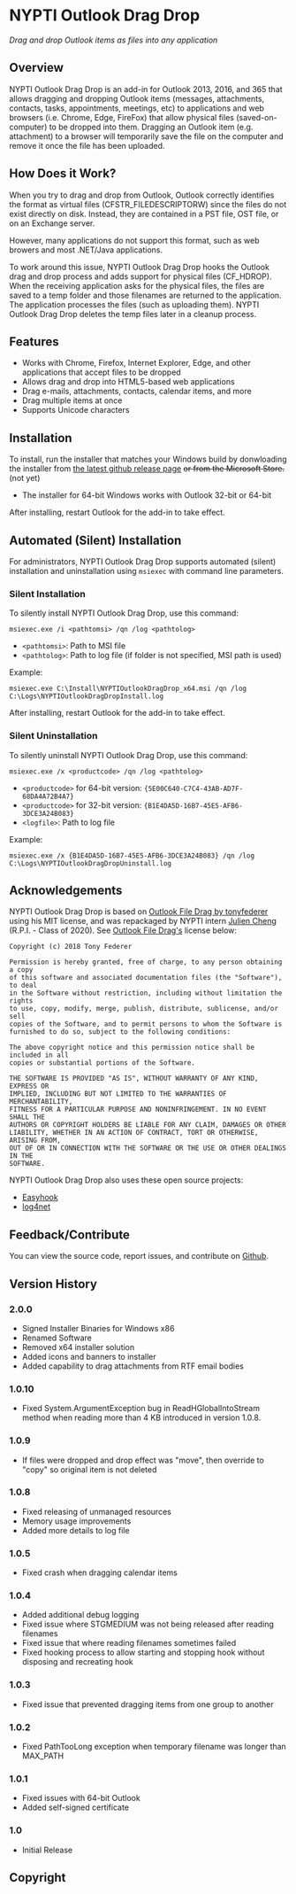 ﻿# NYPTI Outlook Drag Drop

*Drag and drop Outlook items as files into any application*

## Overview

NYPTI Outlook Drag Drop is an add-in for Outlook 2013, 2016, and 365 that allows dragging and dropping Outlook items (messages, attachments, contacts, tasks, appointments, meetings, etc) to applications and web browsers (i.e. Chrome, Edge, FireFox) that allow physical files (saved-on-computer) to be dropped into them. Dragging an Outlook item (e.g. attachment) to a browser will temporarily save the file on the computer and remove it once the file has been uploaded.

## How Does it Work?

When you try to drag and drop from Outlook, Outlook correctly identifies the
format as virtual files (CFSTR_FILEDESCRIPTORW) since the files do not exist
directly on disk.  Instead, they are contained in a PST file, OST file, or on
an Exchange server.

However, many applications do not support this format, such as web browers and
most .NET/Java applications.

To work around this issue, NYPTI Outlook Drag Drop hooks the Outlook drag and drop
process and adds support for physical files (CF_HDROP).  When the receiving
application asks for the physical files, the files are saved to a temp folder
and those filenames are returned to the application.  The application processes
the files (such as uploading them).  NYPTI Outlook Drag Drop deletes the temp files
later in a cleanup process.

## Features

- Works with Chrome, Firefox, Internet Explorer, Edge, and other applications that accept files to be dropped
- Allows drag and drop into HTML5-based web applications
- Drag e-mails, attachments, contacts, calendar items, and more
- Drag multiple items at once
- Supports Unicode characters

## Installation

To install, run the installer that matches your Windows build by donwloading the installer from [the latest github release page](https://github.com/NYPTI/Drag-Drop/releases/latest) ~~or from the Microsoft Store.~~ (not yet)

- The installer for 64-bit Windows works with Outlook 32-bit or 64-bit

After installing, restart Outlook for the add-in to take effect.

## Automated (Silent) Installation

For administrators, NYPTI Outlook Drag Drop supports automated (silent) installation and uninstallation using `msiexec` with command line parameters.

### Silent Installation

To silently install NYPTI Outlook Drag Drop, use this command:

`msiexec.exe /i <pathtomsi> /qn /log <pathtolog>`

- `<pathtomsi>`: Path to MSI file
- `<pathtolog>`: Path to log file (if folder is not specified, MSI path is used)

Example:

`msiexec.exe C:\Install\NYPTIOutlookDragDrop_x64.msi /qn /log C:\Logs\NYPTIOutlookDragDropInstall.log`

After installing, restart Outlook for the add-in to take effect.

### Silent Uninstallation

To silently uninstall NYPTI Outlook Drag Drop, use this command:

`msiexec.exe /x <productcode> /qn /log <pathtolog>`

- `<productcode>` for 64-bit version: `{5E00C640-C7C4-43AB-AD7F-68DA4A72B4A7}`
- `<productcode>` for 32-bit version: `{B1E4DA5D-16B7-45E5-AFB6-3DCE3A24B083}`
- `<logfile>`: Path to log file

Example:

`msiexec.exe /x {B1E4DA5D-16B7-45E5-AFB6-3DCE3A24B083} /qn /log C:\Logs\NYPTIOutlookDragDropUninstall.log`

## Acknowledgements

NYPTI Outlook Drag Drop is based on [Outlook File Drag by tonyfederer](https://github.com/tonyfederer/OutlookFileDrag) using his MIT license, and was repackaged by NYPTI intern [Julien Cheng](https://github.com/julien-cheng) (R.P.I. - Class of 2020). See [Outlook File Drag's](https://github.com/tonyfederer/OutlookFileDrag) license below:
```
Copyright (c) 2018 Tony Federer

Permission is hereby granted, free of charge, to any person obtaining a copy
of this software and associated documentation files (the "Software"), to deal
in the Software without restriction, including without limitation the rights
to use, copy, modify, merge, publish, distribute, sublicense, and/or sell
copies of the Software, and to permit persons to whom the Software is
furnished to do so, subject to the following conditions:

The above copyright notice and this permission notice shall be included in all
copies or substantial portions of the Software.

THE SOFTWARE IS PROVIDED "AS IS", WITHOUT WARRANTY OF ANY KIND, EXPRESS OR
IMPLIED, INCLUDING BUT NOT LIMITED TO THE WARRANTIES OF MERCHANTABILITY,
FITNESS FOR A PARTICULAR PURPOSE AND NONINFRINGEMENT. IN NO EVENT SHALL THE
AUTHORS OR COPYRIGHT HOLDERS BE LIABLE FOR ANY CLAIM, DAMAGES OR OTHER
LIABILITY, WHETHER IN AN ACTION OF CONTRACT, TORT OR OTHERWISE, ARISING FROM,
OUT OF OR IN CONNECTION WITH THE SOFTWARE OR THE USE OR OTHER DEALINGS IN THE
SOFTWARE.
```
NYPTI Outlook Drag Drop also uses these open source projects:

- [Easyhook](https://easyhook.github.io/)
- [log4net](http://logging.apache.org/log4net/)

## Feedback/Contribute

You can view the source code, report issues, and contribute on [Github](https://github.com/NYPTI/Drag-Drop).


## Version History

### 2.0.0
- Signed Installer Binaries for Windows x86
- Renamed Software
- Removed x64 installer solution
- Added icons and banners to installer
- Added capability to drag attachments from RTF email bodies

### 1.0.10
- Fixed System.ArgumentException bug in ReadHGlobalIntoStream method when reading more than 4 KB introduced in version 1.0.8.

### 1.0.9
- If files were dropped and drop effect was "move", then override to "copy" so original item is not deleted

### 1.0.8
- Fixed releasing of unmanaged resources
- Memory usage improvements
- Added more details to log file

### 1.0.5
- Fixed crash when dragging calendar items

### 1.0.4
- Added additional debug logging
- Fixed issue where STGMEDIUM was not being released after reading filenames
- Fixed issue that where reading filenames sometimes failed
- Fixed hooking process to allow starting and stopping hook without disposing and recreating hook

### 1.0.3
- Fixed issue that prevented dragging items from one group to another

### 1.0.2
- Fixed PathTooLong exception when temporary filename was longer than MAX_PATH

### 1.0.1
- Fixed issues with 64-bit Outlook
- Added self-signed certificate

### 1.0
- Initial Release

## Copyright


